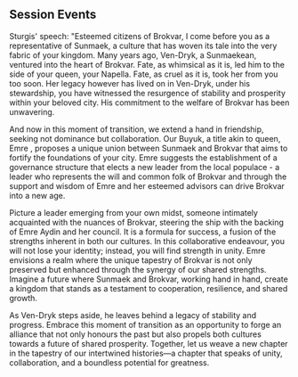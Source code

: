 ## Session Events




Sturgis' speech:
"Esteemed citizens of Brokvar, I come before you as a representative of Sunmaek, a culture that has woven its tale into the very fabric of your kingdom. Many years ago, Ven-Dryk, a Sunmaekean, ventured into the heart of Brokvar. Fate, as whimsical as it is, led him to the side of your queen, your Napella. Fate, as cruel as it is, took her from you too soon. Her legacy however has lived on in Ven-Dryk, under his stewardship, you have witnessed the resurgence of stability and prosperity within your beloved city. His commitment to the welfare of Brokvar has been unwavering. 

And now in this moment of transition, we extend a hand in friendship, seeking not dominance but collaboration. Our Buyuk, a title akin to queen, Emre , proposes a unique union between Sunmaek and Brokvar that aims to fortify the foundations of your city. Emre suggests the establishment of a governance structure that elects a new leader from the local populace - a leader who represents the will and common folk of Brokvar and through the support and wisdom of Emre and her esteemed advisors can drive Brokvar into a new age.

Picture a leader emerging from your own midst, someone intimately acquainted with the nuances of Brokvar, steering the ship with the backing of Emre Aydin and her council. It is a formula for success, a fusion of the strengths inherent in both our cultures. In this collaborative endeavour, you will not lose your identity; instead, you will find strength in unity. Emre envisions a realm where the unique tapestry of Brokvar is not only preserved but enhanced through the synergy of our shared strengths. Imagine a future where Sunmaek and Brokvar, working hand in hand, create a kingdom that stands as a testament to cooperation, resilience, and shared growth.

As Ven-Dryk steps aside, he leaves behind a legacy of stability and progress. Embrace this moment of transition as an opportunity to forge an alliance that not only honours the past but also propels both cultures towards a future of shared prosperity. Together, let us weave a new chapter in the tapestry of our intertwined histories—a chapter that speaks of unity, collaboration, and a boundless potential for greatness.